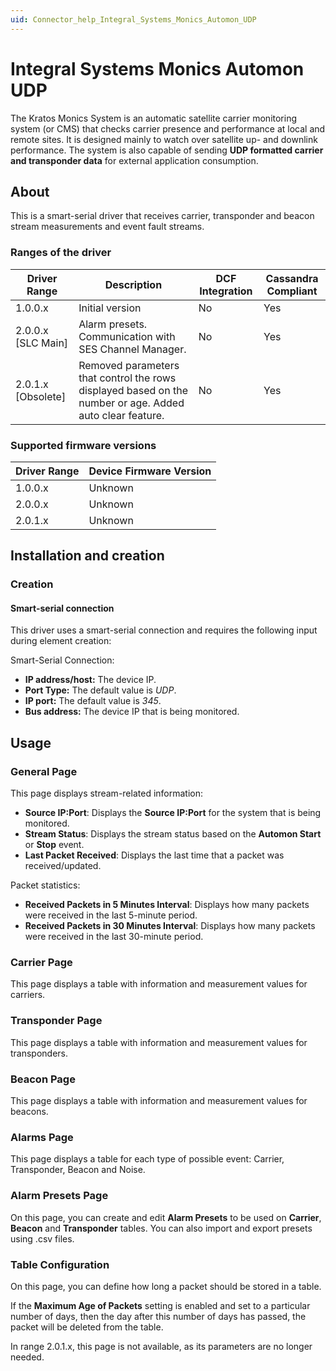 ```yaml
---
uid: Connector_help_Integral_Systems_Monics_Automon_UDP
---
```


# Integral Systems Monics Automon UDP

The Kratos Monics System is an automatic satellite carrier monitoring system (or CMS) that checks carrier presence and performance at local and remote sites. It is designed mainly to watch over satellite up- and downlink performance. The system is also capable of sending **UDP formatted carrier and transponder data** for external application consumption.

## About

This is a smart-serial driver that receives carrier, transponder and beacon stream measurements and event fault streams.

### Ranges of the driver

| **Driver Range**     | **Description**                                                                                          | **DCF Integration** | **Cassandra Compliant** |
|----------------------|----------------------------------------------------------------------------------------------------------|---------------------|-------------------------|
| 1.0.0.x              | Initial version                                                                                          | No                  | Yes                     |
| 2.0.0.x \[SLC Main\] | Alarm presets. Communication with SES Channel Manager.                                                   | No                  | Yes                     |
| 2.0.1.x \[Obsolete\] | Removed parameters that control the rows displayed based on the number or age. Added auto clear feature. | No                  | Yes                     |

### Supported firmware versions

| **Driver Range** | **Device Firmware Version** |
|------------------|-----------------------------|
| 1.0.0.x          | Unknown                     |
| 2.0.0.x          | Unknown                     |
| 2.0.1.x          | Unknown                     |

## Installation and creation

### Creation

#### Smart-serial connection

This driver uses a smart-serial connection and requires the following input during element creation:

Smart-Serial Connection:

- **IP address/host:** The device IP.
- **Port Type:** The default value is *UDP*.
- **IP port:** The default value is *345*.
- **Bus address:** The device IP that is being monitored.

## Usage

### General Page

This page displays stream-related information:

- **Source IP:Port**: Displays the **Source IP:Port** for the system that is being monitored.
- **Stream Status**: Displays the stream status based on the **Automon Start** or **Stop** event.
- **Last Packet Received**: Displays the last time that a packet was received/updated.

Packet statistics:

- **Received Packets in 5 Minutes Interval**: Displays how many packets were received in the last 5-minute period.
- **Received Packets in 30 Minutes Interval**: Displays how many packets were received in the last 30-minute period.

### Carrier Page

This page displays a table with information and measurement values for carriers.

### Transponder Page

This page displays a table with information and measurement values for transponders.

### Beacon Page

This page displays a table with information and measurement values for beacons.

### Alarms Page

This page displays a table for each type of possible event: Carrier, Transponder, Beacon and Noise.

### Alarm Presets Page

On this page, you can create and edit **Alarm Presets** to be used on **Carrier**, **Beacon** and **Transponder** tables. You can also import and export presets using .csv files.

### Table Configuration

On this page, you can define how long a packet should be stored in a table.

If the **Maximum Age of Packets** setting is enabled and set to a particular number of days, then the day after this number of days has passed, the packet will be deleted from the table.

In range 2.0.1.x, this page is not available, as its parameters are no longer needed.
